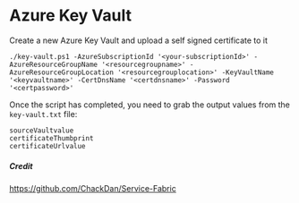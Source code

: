 # Azure Key Vault
Create a new Azure Key Vault and upload a self signed certificate to it
```
./key-vault.ps1 -AzureSubscriptionId '<your-subscriptionId>' -AzureResourceGroupName '<resourcegroupname>' -AzureResourceGroupLocation '<resourcegrouplocation>' -KeyVaultName '<keyvaultname>' -CertDnsName '<certdnsname>' -Password '<certpassword>'
```

Once the script has completed, you need to grab the output values from the `key-vault.txt` file:

`sourceVaultvalue` \
`certificateThumbprint` \
`certificateUrlvalue`

##### Credit
https://github.com/ChackDan/Service-Fabric
